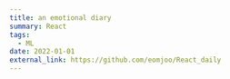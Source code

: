 ```yaml
---
title: an emotional diary
summary: React
tags:
  - ML
date: 2022-01-01
external_link: https://github.com/eomjoo/React_daily
---
```

